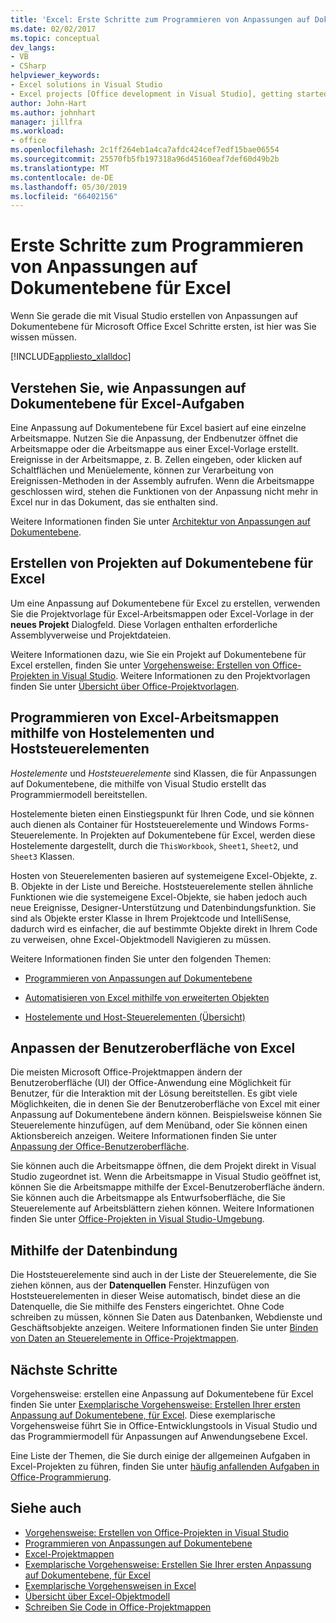 ```yaml
---
title: 'Excel: Erste Schritte zum Programmieren von Anpassungen auf Dokumentebene'
ms.date: 02/02/2017
ms.topic: conceptual
dev_langs:
- VB
- CSharp
helpviewer_keywords:
- Excel solutions in Visual Studio
- Excel projects [Office development in Visual Studio], getting started
author: John-Hart
ms.author: johnhart
manager: jillfra
ms.workload:
- office
ms.openlocfilehash: 2c1ff264eb1a4ca7afdc424cef7edf15bae06554
ms.sourcegitcommit: 25570fb5fb197318a96d45160eaf7def60d49b2b
ms.translationtype: MT
ms.contentlocale: de-DE
ms.lasthandoff: 05/30/2019
ms.locfileid: "66402156"
---
```

# <a name="get-started-programming-document-level-customizations-for-excel"></a>Erste Schritte zum Programmieren von Anpassungen auf Dokumentebene für Excel
  Wenn Sie gerade die mit Visual Studio erstellen von Anpassungen auf Dokumentebene für Microsoft Office Excel Schritte ersten, ist hier was Sie wissen müssen.

 [!INCLUDE[appliesto_xlalldoc](../vsto/includes/appliesto-xlalldoc-md.md)]

## <a name="understand-how-document-level-customizations-for-excel-work"></a>Verstehen Sie, wie Anpassungen auf Dokumentebene für Excel-Aufgaben
 Eine Anpassung auf Dokumentebene für Excel basiert auf eine einzelne Arbeitsmappe. Nutzen Sie die Anpassung, der Endbenutzer öffnet die Arbeitsmappe oder die Arbeitsmappe aus einer Excel-Vorlage erstellt. Ereignisse in der Arbeitsmappe, z. B. Zellen eingeben, oder klicken auf Schaltflächen und Menüelemente, können zur Verarbeitung von Ereignissen-Methoden in der Assembly aufrufen. Wenn die Arbeitsmappe geschlossen wird, stehen die Funktionen von der Anpassung nicht mehr in Excel nur in das Dokument, das sie enthalten sind.

 Weitere Informationen finden Sie unter [Architektur von Anpassungen auf Dokumentebene](../vsto/architecture-of-document-level-customizations.md).

## <a name="create-document-level-projects-for-excel"></a>Erstellen von Projekten auf Dokumentebene für Excel
 Um eine Anpassung auf Dokumentebene für Excel zu erstellen, verwenden Sie die Projektvorlage für Excel-Arbeitsmappen oder Excel-Vorlage in der **neues Projekt** Dialogfeld. Diese Vorlagen enthalten erforderliche Assemblyverweise und Projektdateien.

 Weitere Informationen dazu, wie Sie ein Projekt auf Dokumentebene für Excel erstellen, finden Sie unter [Vorgehensweise: Erstellen von Office-Projekten in Visual Studio](../vsto/how-to-create-office-projects-in-visual-studio.md). Weitere Informationen zu den Projektvorlagen finden Sie unter [Übersicht über Office-Projektvorlagen](../vsto/office-project-templates-overview.md).

## <a name="program-excel-workbooks-by-using-host-items-and-host-controls"></a>Programmieren von Excel-Arbeitsmappen mithilfe von Hostelementen und Hoststeuerelementen
 *Hostelemente* und *Hoststeuerelemente* sind Klassen, die für Anpassungen auf Dokumentebene, die mithilfe von Visual Studio erstellt das Programmiermodell bereitstellen.

 Hostelemente bieten einen Einstiegspunkt für Ihren Code, und sie können auch dienen als Container für Hoststeuerelemente und Windows Forms-Steuerelemente. In Projekten auf Dokumentebene für Excel, werden diese Hostelemente dargestellt, durch die `ThisWorkbook`, `Sheet1`, `Sheet2`, und `Sheet3` Klassen.

 Hosten von Steuerelementen basieren auf systemeigene Excel-Objekte, z. B. Objekte in der Liste und Bereiche. Hoststeuerelemente stellen ähnliche Funktionen wie die systemeigene Excel-Objekte, sie haben jedoch auch neue Ereignisse, Designer-Unterstützung und Datenbindungsfunktion. Sie sind als Objekte erster Klasse in Ihrem Projektcode und IntelliSense, dadurch wird es einfacher, die auf bestimmte Objekte direkt in Ihrem Code zu verweisen, ohne Excel-Objektmodell Navigieren zu müssen.

 Weitere Informationen finden Sie unter den folgenden Themen:

- [Programmieren von Anpassungen auf Dokumentebene](../vsto/programming-document-level-customizations.md)

- [Automatisieren von Excel mithilfe von erweiterten Objekten](../vsto/automating-excel-by-using-extended-objects.md)

- [Hostelemente und Host-Steuerelementen (Übersicht)](../vsto/host-items-and-host-controls-overview.md)

## <a name="customize-the-user-interface-of-excel"></a>Anpassen der Benutzeroberfläche von Excel
 Die meisten Microsoft Office-Projektmappen ändern der Benutzeroberfläche (UI) der Office-Anwendung eine Möglichkeit für Benutzer, für die Interaktion mit der Lösung bereitstellen. Es gibt viele Möglichkeiten, die in denen Sie der Benutzeroberfläche von Excel mit einer Anpassung auf Dokumentebene ändern können. Beispielsweise können Sie Steuerelemente hinzufügen, auf dem Menüband, oder Sie können einen Aktionsbereich anzeigen. Weitere Informationen finden Sie unter [Anpassung der Office-Benutzeroberfläche](../vsto/office-ui-customization.md).

 Sie können auch die Arbeitsmappe öffnen, die dem Projekt direkt in Visual Studio zugeordnet ist. Wenn die Arbeitsmappe in Visual Studio geöffnet ist, können Sie die Arbeitsmappe mithilfe der Excel-Benutzeroberfläche ändern. Sie können auch die Arbeitsmappe als Entwurfsoberfläche, die Sie Steuerelemente auf Arbeitsblättern ziehen können. Weitere Informationen finden Sie unter [Office-Projekten in Visual Studio-Umgebung](../vsto/office-projects-in-the-visual-studio-environment.md).

## <a name="use-data-binding"></a>Mithilfe der Datenbindung
 Die Hoststeuerelemente sind auch in der Liste der Steuerelemente, die Sie ziehen können, aus der **Datenquellen** Fenster. Hinzufügen von Hoststeuerelementen in dieser Weise automatisch, bindet diese an die Datenquelle, die Sie mithilfe des Fensters eingerichtet. Ohne Code schreiben zu müssen, können Sie Daten aus Datenbanken, Webdienste und Geschäftsobjekte anzeigen. Weitere Informationen finden Sie unter [Binden von Daten an Steuerelemente in Office-Projektmappen](../vsto/binding-data-to-controls-in-office-solutions.md).

## <a name="next-steps"></a>Nächste Schritte
 Vorgehensweise: erstellen eine Anpassung auf Dokumentebene für Excel finden Sie unter [Exemplarische Vorgehensweise: Erstellen Ihrer ersten Anpassung auf Dokumentebene, für Excel](../vsto/walkthrough-creating-your-first-document-level-customization-for-excel.md). Diese exemplarische Vorgehensweise führt Sie in Office-Entwicklungstools in Visual Studio und das Programmiermodell für Anpassungen auf Anwendungsebene Excel.

 Eine Liste der Themen, die Sie durch einige der allgemeinen Aufgaben in Excel-Projekten zu führen, finden Sie unter [häufig anfallenden Aufgaben in Office-Programmierung](../vsto/common-tasks-in-office-programming.md).

## <a name="see-also"></a>Siehe auch
- [Vorgehensweise: Erstellen von Office-Projekten in Visual Studio](../vsto/how-to-create-office-projects-in-visual-studio.md)
- [Programmieren von Anpassungen auf Dokumentebene](../vsto/programming-document-level-customizations.md)
- [Excel-Projektmappen](../vsto/excel-solutions.md)
- [Exemplarische Vorgehensweise: Erstellen Sie Ihrer ersten Anpassung auf Dokumentebene, für Excel](../vsto/walkthrough-creating-your-first-document-level-customization-for-excel.md)
- [Exemplarische Vorgehensweisen in Excel](../vsto/walkthroughs-using-excel.md)
- [Übersicht über Excel-Objektmodell](../vsto/excel-object-model-overview.md)
- [Schreiben Sie Code in Office-Projektmappen](../vsto/writing-code-in-office-solutions.md)
